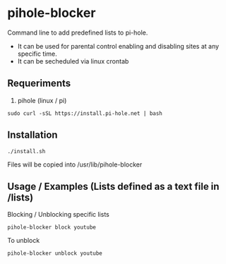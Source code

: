 # pihole-blocker

Command line to add predefined lists to pi-hole.

* It can be used for parental control enabling and disabling sites at any specific time.
* It can be secheduled via linux crontab


## Requeriments

1. pihole (linux / pi)

```
sudo curl -sSL https://install.pi-hole.net | bash
```

## Installation


```
./install.sh
```

Files will be copied into /usr/lib/pihole-blocker

## Usage / Examples (Lists defined as a text file in /lists)

Blocking / Unblocking specific lists

```
pihole-blocker block youtube
```

To unblock
```
pihole-blocker unblock youtube
```